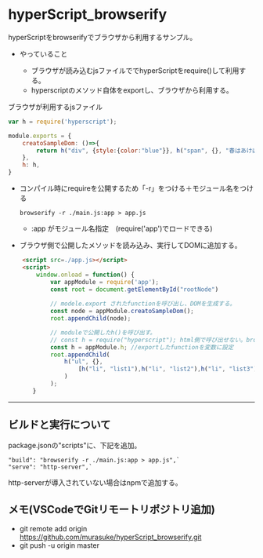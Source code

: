 # hyperScript_browserify

hyperScriptをbrowserifyでブラウザから利用するサンプル。


- やっていること

    - ブラウザが読み込むjsファイルででhyperScriptをrequire()して利用する。
    - hyperscriptのメソッド自体をexportし、ブラウザから利用する。

ブラウザが利用するjsファイル
~~~javascript
var h = require('hyperscript');

module.exports = {
    creatoSampleDom: ()=>{
        return h("div", {style:{color:"blue"}}, h("span", {}, "春はあけぼの"));
    },
    h: h,
}
~~~

 - コンパイル時にrequireを公開するため「-r」をつける＋モジュール名をつける

    `browserify -r ./main.js:app > app.js`
    - :app がモジュール名指定　(require('app')でロードできる)

- ブラウザ側で公開したメソッドを読み込み、実行してDOMに追加する。

~~~html
    <script src=./app.js></script> 
    <script>
        window.onload = function() {
            var appModule = require('app');        
            const root = document.getElementById("rootNode")
            
            // modele.export されたfunctionを呼び出し、DOMを生成する。
            const node = appModule.creatoSampleDom();
            root.appendChild(node);

            // moduleで公開したh()を呼び出す。
            // const h = require("hyperscript"); html側で呼び出せない。browserifyできないため。
            const h = appModule.h; //exportしたfunctionを変数に設定
            root.appendChild(
                h("ul", {}, 
                    [h("li", "list1"),h("li", "list2"),h("li", "list3")]
                )
            );
       }

~~~

***
## ビルドと実行について
package.jsonの"scripts"に、下記を追加。

    "build": "browserify -r ./main.js:app > app.js",`
    "serve": "http-server",`

http-serverが導入されていない場合はnpmで追加する。

## メモ(VSCodeでGitリモートリポジトリ追加)
-  git remote add origin https://github.com/murasuke/hyperScript_browserify.git
-  git push -u origin master

